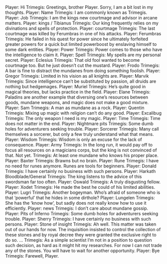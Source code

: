 Player: Hi
Trimegis: <mumbles> Greetings, brother Player. Sorry, I am a bit lost in my thoughts.
Player: Name
Trimegis: I am commonly known as Trimegis.
Player: Job
Trimegis: I am the kings new courtmage and advisor in arcane matters.
Player: kings / Tibianus
Trimegis: Our king frequently relies on my divinations and spells of protection.
Player: courtmage
Trimegis: The last courtmage was killed by Ferumbras in one of his attacks.
Player: Ferumbras
Trimegis: He failed in his quest for power since he ultimately forfeited greater powers for a quick but limited powerboost by enslaving himself to some dark entities.
Player: Power
Trimegis: Power comes to those who have the intelligence to claim it.
Player: Spell
Trimegis: My spells are my personal secret.
Player: Eclesius
Trimegis: That old fool wanted to become courtmage too. But he just doesn’t cut the mustard.
Player: Frodo
Trimegis: A bar is fine to distract the mundanes from doing something foolish.
Player: Gregor
Trimegis: Limited in his vision as all knights are.
Player: Marvik
Trimegis: Since intelligence can’t be substituted by passion, all druids are nothing but hedgemages.
Player: Muriel
Trimegis: He’s quite good in magical theories, but lacks practice in the field.
Player: Elane
Trimegis: Paladins are another example that diversing one’s resources between goods, mundane weapons, and magic does not make a good mixture.
Player: Sam
Trimegis: A man as mundane as a rock.
Player: Quentin
Trimegis: Mixing up magic with religion can’t do any good.
Player: Excalibug
Trimegis: The only weapon I need is my magic.
Player: Time
Trimegis: Time does not matter in the end.
Player: Nightmare pits
Trimegis: Some dumb holes for adventurers seeking trouble.
Player: Sorcerer
Trimegis: Many call themselves a sorcerer, but only a few truly understand what that means.
Player: Wisdom
Trimegis: Wisdom is only an excuse for the lack of consequence.
Player: Army
Trimegis: In the long run, it would pay off to focus all resources on a magicians corps, but the king is not convinced of that. Not yet.
Trimegis: At least one mundane who knows his proper place.
Player: Baxter
Trimegis: Brawns but no brain.
Player: Rune
Trimegis: I have no need for runes anymore. Runes are tools for beginners.
Player: Donald
Trimegis: I have certainly no business with such persons.
Player: Harkath Bloodblade/General
Trimegis: The king listens to the advice of this swordsman far too often.
Player: Oswald
Trimegis: A truly disgusting fellow.
Player: Xodet
Trimegis: He made the best he could of his limited abilities.
Player: Lugri
Trimegis: Another bogeyman. Who’s afraid of someone who is that ‘powerful’ that he hides in some dirthole?
Player: Lungelen
Trimegis: She has the ‘know how’, but sadly does not really know how to use it efficiently.
Player: news
Trimegis: I don’t care about mundane gossip.
Player: Pits of Inferno
Trimegis: Some dumb holes for adventurers seeking trouble.
Player: Sherry
Trimegis: I have certainly no business with such persons.
Player: Stone of insight
Trimegis: Ah well. This matter was taken out of our hands for now. The inquisition insisted to control the collection of these stones and by royal decree they were granted the exclusive right to do so. …
Trimegis: As a simple scientist I’m not in a position to question such decision, as hard as it might hit my researches. For now I can not trade any of the stones. You will have to wait for another opportunity.
Player: Bye
Trimegis: Farewell, Player.